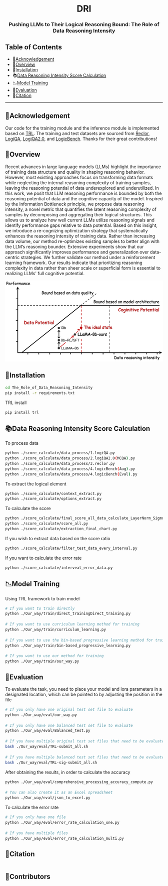 <h1 align="center"> DRI </h1>
<h3 align="center"> Pushing LLMs to Their Logical Reasoning Bound: The Role of Data Reasoning Intensity </h3>

  
</p>


## Table of Contents

- 🌻[Acknowledgement](#acknowledgement)
- 🌟[Overview](#overview)
- 🔧[Installation](#installation)
- 📚[Data Reasoning Intensity Score Calculation](#Data-Reasoning-Intensity-Score-Calculation)
- 📉[Model Training](#model-training)
- 🧐[Evaluation](#evaluation)
- 🚩[Citation](#citation)

---



## 🌻Acknowledgement

Our code for the training module and the inference module is implemented based on [TRL](https://github.com/huggingface/trl). The training and test datasets are sourced from [Reclor](https://github.com/yuweihao/reclor), [LogiQA](https://github.com/lgw863/LogiQA-dataset), [LogiQA2.0](https://github.com/csitfun/LogiQA2.0), and [LogicBench](https://github.com/Mihir3009/LogicBench). Thanks for their great contributions! 

## 🌟Overview

Recent advances in large language models (LLMs) highlight the importance of training data structure and quality in shaping reasoning behavior. However, most existing approaches focus on transforming data formats while neglecting the internal reasoning complexity of training samples, leaving the reasoning potential of data underexplored and underutilized. In this work, we posit that LLM reasoning performance is bounded by both the reasoning potential of data and the cognitive capacity of the model. Inspired by the Information Bottleneck principle, we propose data reasoning intensity, a novel metric that quantifies the latent reasoning complexity of samples by decomposing and aggregating their logical structures.  This allows us to analyze how well current LLMs utilize reasoning signals and identify performance gaps relative to data potential. Based on this insight, we introduce a re-cognizing optimization strategy that systematically enhances the reasoning intensity of training data. Rather than increasing data volume, our method re-optimizes existing samples to better align with the LLM’s reasoning bounder. Extensive experiments show that our approach significantly improves performance and generalization over data-centric strategies. We further validate our method under a reinforcement learning framework. Our results indicate that prioritizing reasoning complexity in data rather than sheer scale or superficial form is essential to realizing LLMs' full cognitive potential.

![alt text](Figure0.png)

## 🔧Installation

```bash
cd The_Role_of_Data_Reasoning_Intensity
pip install -r requirements.txt
```

TRL install

```bash
pip install trl
```

## 📚Data Reasoning Intensity Score Calculation

To process data
```sh
python ./score_calculate/data_process/1.logiQA.py
python ./score_calculate/data_process/2.logiQA2.0(MCQA).py
python ./score_calculate/data_process/3.reclor.py
python ./score_calculate/data_process/4.logicBench(Aug).py
python ./score_calculate/data_process/4.logicBench(Eval).py
```

To extract the logical element
```sh
python ./score_calculate/context_extract.py
python ./score_calculate/options_extract.py
```

To calculate the score
```sh
python ./score_calculate/final_score_all_data_calculate_LayerNorm_Sigmoid.py
python ./score_calculate/score_all.py
python ./score_calculate/extraction_final_chart.py
```

If you wish to extract data based on the score ratio
```sh
python ./score_calculate/filter_test_data_every_interval.py
```

If you want to calculate the error rate
```sh
python ./score_calculate/interveal_error_data.py
```

## 📉Model Training

Using TRL framework to train model
```sh
# If you want to train directly
python ./Our_way/train/direct_trainingDirect_training.py

# If you want to use curriculum learning method for training
python ./Our_way/train/curriculum_learning.py

# If you want to use the bin-based progressive learning method for training
python ./Our_way/train/bin-based_progressive_learning.py

# If you want to use our method for training
python ./Our_way/train/our_way.py
```

## 🧐Evaluation


To evaluate the task, you need to place your model and lora parameters in a designated location, which can be pointed to by adjusting the position in the file
```sh
# If you only have one original test set file to evaluate
python ./Our_way/eval/our_way.py

# If you only have one balanced test set file to evaluate
python ./Our_way/eval/Balanced_test.py

# If you have multiple original test set files that need to be evaluated
bash ./Our_way/eval/TRL-submit_all.sh

# If you have multiple balanced test set files that need to be evaluated
bash ./Our_way/eval/TRL-sig-submit_all.sh
```

After obtaining the results, in order to calculate the accuracy
```sh
python ./Our_way/eval/comprehensive_processing_accuracy_compute.py

# You can also create it as an Excel spreadsheet
python ./Our_way/eval/json_to_excel.py
```

To calculate the error rate
```sh
# If you only have one file
python ./Our_way/eval/error_rate_calculation_one.py

# If you have multiple files
python ./Our_way/eval/error_rate_calculation_multi.py
```

## 🚩Citation


```bibtex

```



## 🎉Contributors



